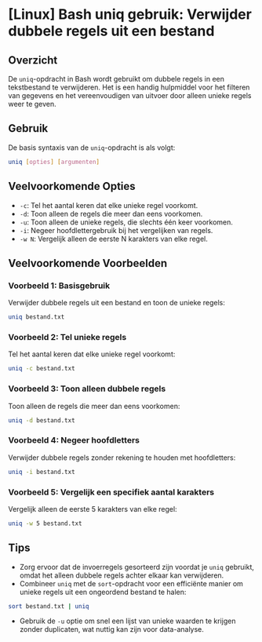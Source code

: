 # [Linux] Bash uniq gebruik: Verwijder dubbele regels uit een bestand

## Overzicht
De `uniq`-opdracht in Bash wordt gebruikt om dubbele regels in een tekstbestand te verwijderen. Het is een handig hulpmiddel voor het filteren van gegevens en het vereenvoudigen van uitvoer door alleen unieke regels weer te geven.

## Gebruik
De basis syntaxis van de `uniq`-opdracht is als volgt:

```bash
uniq [opties] [argumenten]
```

## Veelvoorkomende Opties
- `-c`: Tel het aantal keren dat elke unieke regel voorkomt.
- `-d`: Toon alleen de regels die meer dan eens voorkomen.
- `-u`: Toon alleen de unieke regels, die slechts één keer voorkomen.
- `-i`: Negeer hoofdlettergebruik bij het vergelijken van regels.
- `-w N`: Vergelijk alleen de eerste N karakters van elke regel.

## Veelvoorkomende Voorbeelden

### Voorbeeld 1: Basisgebruik
Verwijder dubbele regels uit een bestand en toon de unieke regels:

```bash
uniq bestand.txt
```

### Voorbeeld 2: Tel unieke regels
Tel het aantal keren dat elke unieke regel voorkomt:

```bash
uniq -c bestand.txt
```

### Voorbeeld 3: Toon alleen dubbele regels
Toon alleen de regels die meer dan eens voorkomen:

```bash
uniq -d bestand.txt
```

### Voorbeeld 4: Negeer hoofdletters
Verwijder dubbele regels zonder rekening te houden met hoofdletters:

```bash
uniq -i bestand.txt
```

### Voorbeeld 5: Vergelijk een specifiek aantal karakters
Vergelijk alleen de eerste 5 karakters van elke regel:

```bash
uniq -w 5 bestand.txt
```

## Tips
- Zorg ervoor dat de invoerregels gesorteerd zijn voordat je `uniq` gebruikt, omdat het alleen dubbele regels achter elkaar kan verwijderen.
- Combineer `uniq` met de `sort`-opdracht voor een efficiënte manier om unieke regels uit een ongeordend bestand te halen:

```bash
sort bestand.txt | uniq
```
- Gebruik de `-u` optie om snel een lijst van unieke waarden te krijgen zonder duplicaten, wat nuttig kan zijn voor data-analyse.